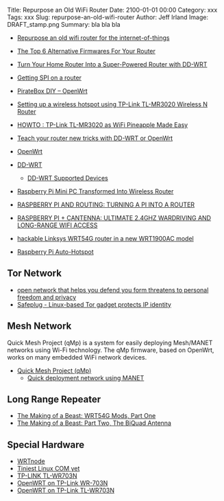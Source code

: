 Title: Repurpose an Old WiFi Router
Date: 2100-01-01 00:00
Category: xxx
Tags: xxx
Slug: repurpose-an-old-wifi-router
Author: Jeff Irland
Image: DRAFT_stamp.png
Summary: bla bla bla


* [Repurpose an old wifi router for the internet-of-things](http://www.instructables.com/id/Repurpose-an-old-wifi-router-for-the-internet-of-t/?ALLSTEPS)
* [The Top 6 Alternative Firmwares For Your Router](http://www.makeuseof.com/tag/top-6-alternative-firmwares-router/)
* [Turn Your Home Router Into a Super-Powered Router with DD-WRT](http://www.howtogeek.com/56612/turn-your-home-router-into-a-super-powered-router-with-dd-wrt/)
* [Getting SPI on a router](http://hackaday.com/2013/08/17/getting-spi-on-a-router/)
* [PirateBox DIY – OpenWrt](http://daviddarts.com/piratebox-diy-openwrt/)

* [Setting up a wireless hotspot using TP-Link TL-MR3020 Wireless N Router](http://www.instructables.com/id/Setting-up-a-wireless-hotspot-using-TP-Link-TL-MR3/?ALLSTEPS)
* [HOWTO : TP-Link TL-MR3020 as WiFi Pineapple Made Easy](http://samiux.blogspot.com/2013/05/howto-tp-link-tl-mr3020-as-wifi.html)

* [Teach your router new tricks with DD-WRT or OpenWrt](http://www.infoworld.com/d/networking/teach-your-router-new-tricks-dd-wrt-or-openwrt-243185)
* [OpenWrt](https://openwrt.org/)
* [DD-WRT](https://secure.dd-wrt.com/site/)
    * [DD-WRT Supported Devices](http://www.dd-wrt.com/wiki/index.php/Supported_Devices)

* [Raspberry Pi Mini PC Transformed Into Wireless Router](http://www.geeky-gadgets.com/raspberry-pi-mini-pc-transformed-into-router-29-05-2014/)
* [RASPBERRY PI AND ROUTING: TURNING A PI INTO A ROUTER](http://www.jacobsalmela.com/raspberry-pi-and-routing-turning-a-pi-into-a-router/)
* [RASPBERRY PI + CANTENNA: ULTIMATE 2.4GHZ WARDRIVING AND LONG-RANGE WIFI ACCESS](http://www.jacobsalmela.com/raspberry-pi-cantenna-ultimate-2-4ghz-wardriving-and-long-range-wifi-access/)

* [hackable Linksys WRT54G router in a new WRT1900AC model](http://linuxgizmos.com/linksys-creates-successor-to-wrt54g/)
* [Raspberry Pi Auto-Hotspot](http://cymplecy.wordpress.com/2014/08/01/class-hotspot/)

## Tor Network
* [open network that helps you defend you form threatens to personal freedom and privacy](https://www.torproject.org/)
* [Safeplug - Linux-based Tor gadget protects IP identity](http://linuxgizmos.com/linux-based-tor-device-protects-internet-identity/)

## Mesh Network
Quick Mesh Project (qMp) is a system for easily deploying Mesh/MANET networks using Wi-Fi technology.
The qMp firmware, based on OpenWrt, works on many embedded WiFi network devices. 
* [Quick Mesh Project (qMp)](http://qmp.cat/Home)
    * [Quick deployment network using MANET](http://upcommons.upc.edu/pfc/bitstream/2099.1/14103/1/77789.pdf)

## Long Range Repeater
* [The Making of a Beast: WRT54G Mods, Part One](http://www.instructables.com/id/The-Making-of-a-Beast-WRT54G-Mods-Part-One/?ALLSTEPS)
* [The Making of a Beast: Part Two, The BiQuad Antenna](http://www.instructables.com/id/The-Making-of-a-Beast-Part-Two-The-BiQuad-Antenn/?ALLSTEPS)

## Special Hardware
* [WRTnode](http://wrtnode.com/)
* [Tiniest Linux COM yet](http://linuxgizmos.com/tiniest-linux-com-yet/)
* [TP-LINK TL-WR703N](http://www.cnx-software.com/development-kits/hackable-gadgets/)
* [OpenWRT on TP-Link WR-703N](http://blog.thestateofme.com/2014/10/16/openwrt-on-tp-link-wr-703n/)
* [OpenWRT on TP-Link TL-WR703N](http://wiki.openwrt.org/toh/tp-link/tl-wr703n)
